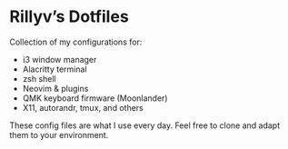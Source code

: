 # Rillyv’s Dotfiles

Collection of my configurations for:

- i3 window manager  
- Alacritty terminal  
- zsh shell  
- Neovim & plugins  
- QMK keyboard firmware (Moonlander)  
- X11, autorandr, tmux, and others

These config files are what I use every day. Feel free to clone and adapt them to your environment.
